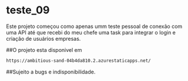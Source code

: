 # teste_09

Este projeto começou como apenas umm teste pessoal de conexão com uma API
até que recebi do meu chefe uma task para integrar o login e criação de 
usuários empresas.


##O projeto esta disponivel em 

```sh
https://ambitious-sand-04b4da810.2.azurestaticapps.net/
```

##Sujeito a bugs e indisponibilidade.
